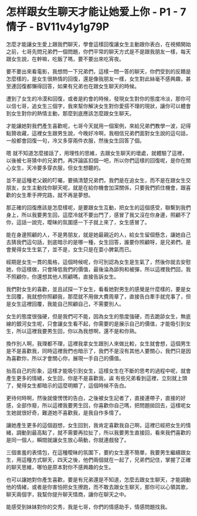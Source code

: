 # 怎样跟女生聊天才能让她爱上你 - P1 - 7情子 - BV11v4y1g79P

怎麼才能讓女生愛上跟我們聊天，學會這樣回復讓女生主動跟你表白，在視頻開始之前，七哥先問兄弟們一個問題，你們平常的聊天方式是不是跟我朋友一樣，每天跟女生說，在幹嘛，吃飯了嗎，要不要出來吃宵夜。

要不要出來看電影，我想問一下兄弟們，這樣一問一答的聊天，你們受到的反饋是怎麼樣的，是女生很熱情的回復，還是像我朋友一樣，女生對此絲毫不感興趣，甚至連回復都懶得回答，如果有兄弟也在跟女生聊天的時候。

遭到了女生的冷漠和回復，或者是約會的時候，發現女生對你的態度冷淡，那你可以信七哥，追女生三個字，我來幫你解決女生對你愛搭不理的現狀，讓你可以體會到女生對你的熱情主動，那麼到底應該怎麼跟女生聊天。

才能讓她對我們產生喜歡呢，七哥今天就用一個案例，來給兄弟們教學一波，記得點贊收藏，這裡女生跟男生說，今晚好冷啊，我相信兄弟們面對女生說的這句話，一般都會回復一句，冷又多穿兩件衣服，然後女生回答了個。

嗯 就不知道怎麼接話了，用理性的思維，去跟女生聊天的壞處，就體驗了這裡，以後被七哥猜中的兄弟們，再評論區扣個一吧，所以你們這樣的回復呢，是你在關心女生，天冷要多穿衣服，但女生想聽的。

並不是這種老父親的叮囑，要搞清楚兄弟們，我們是在追女生，而不是在跟女生交朋友，女生主動找你聊天呢，就是在給你機會加深關係，只要我們抓住機會，跟喜歡的女生牽手押完路，就不再是夢想。

那正確的回復應該是怎麼樣呢，是要跟女生互動，把女生的這個感受，聯繫到我們身上，所以我要男生回，這麼冷就不要出門了，感冒了我又沒在你身邊，照顧不了你，這話一說完，曖昧的氛圍感一下子就上來了，女生感冒了。

能在身邊照顧的人，不是男朋友，就是她最親近的人，給女生留個懸念，讓她自己去猜我們這句話，到底暗示的是哪一種，女生回答，誰要你照顧呀，是兄弟們，是會覺得女生生氣了，並不是，女生只是在耍小脾氣而已。

經期是女生一貫的風格，這個時候呢，你可別認為女生是生氣了，然後你就去安慰她，你這樣做，只會降低我們的價值，最後淪為舔狗和被彈，所以這裡我們回，我不照顧你，你還想其他人照顧嗎，直接告訴女生。

我們對女生的喜歡，並且試探一下女生，看看她對男生的感覺是什麼樣的，要是女生回覆，我就想你照顧我，那麼就不用做大費周章了，直接告白牽手就完事了，但是女生這裡回覆，我能自己照顧自己，不需要別人。

女生的態度很強硬，但是我們可不能，因為女生的態度強硬，而去跪舔女生，無底線的銀河女生呢，只會讓女生看不起，你需要的是展示自己的價值，才能吸引到女生，所以這裡我要男生回，你以為我想啊，還不是和你熟。

換作別人啊，我理都不理，這裡我拿女生跟別人來做比較，女生就會想，這個男生是不是喜歡我，同時這裡我們也暗示了，我們不是沒有其他人要關心，我們只是因為喜歡你，所以才會關心你，展現一手自己的價值。

抬高自己的形象，這樣才能吸引到女生，這樣女生在不斷的思考的過程中呢，就會產生更多的情緒，女生回，你是不是喜歡我，誒 有些兄弟看到這裡，立刻就上頭了，覺得女生都暗示的這麼明顯了，這個時候不告白。

更待何時啊，然後就傻愣愣的告白，之後被女生記者了，直接連帶子，直接的好感，全部作廢，所以這裡我要男生回，你喜歡你自己嗎，把問題拋回去，這樣呢女生她就很好奇，難道她不喜歡我，是我自作多情了。

讓她產生更多的這個遐想，女生回到，我肯定喜歡我自己啊，這裡已經把女生的情緒，調動到最高點了，就不需要再拉扯了，所以我要男生直接回，看來我們喜歡的是同一個人，瞬間就讓女生放心萌動，你就連戲發了。

三個害羞的表情包，在這種曖昧的氛圍下，要約女生還不簡單，我要男生繼續跟女生，用這種方式聊天，四天之後，他們兩個就在一起了，兄弟們記住，掌握了正確的聊天思維，哪怕是原本對你不感興趣的女生。

也可以讓她對你產生喜歡，要是有兄弟還是不知道，怎麼去跟女生聊天，才能調動他的情緒，或者是你害怕把女生撩跑，而不敢去跟女生聊天，那你可以心領其歌，聊天兩個字，我幫你提升聊天情商，讓你在聊天之中。

能感受到妹妹對你的交秀，我是七哥，你們的情感助手，情感問題找我。